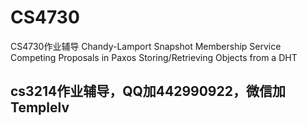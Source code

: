 # CS4730
CS4730作业辅导 Chandy-Lamport Snapshot    Membership Service  Competing Proposals in Paxos Storing/Retrieving Objects from a DHT


## cs3214作业辅导，QQ加442990922，微信加Templelv
